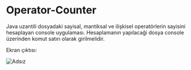 # Operator-Counter
Java uzantili  dosyadaki sayisal, mantiksal ve ilişkisel operatörlerin sayisini hesaplayan console uygulaması. Hesaplamanın yapılacaği dosya  console üzerinden komut satırı olarak girilmelidir.

Ekran çıktısı:

![Adsız](https://user-images.githubusercontent.com/53883971/162617819-70ea0542-ebfd-4b59-a149-adb03af068ca.png)
